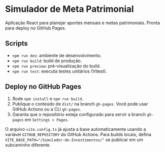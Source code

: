# Simulador de Meta Patrimonial

Aplicação React para planejar aportes mensais e metas patrimoniais. Pronta para deploy no GitHub Pages.

## Scripts

- `npm run dev`: ambiente de desenvolvimento.
- `npm run build`: build de produção.
- `npm run preview`: pré-visualização do build.
- `npm run test`: executa testes unitários (Vitest).

## Deploy no GitHub Pages

1. Rode `npm install` e `npm run build`.
2. Publique o conteúdo de `dist/` na branch `gh-pages`. Você pode usar GitHub Actions ou a CLI `gh-pages`.
3. Garanta que o repositório esteja configurado para servir a branch `gh-pages` em `Settings > Pages`.

O arquivo `vite.config.ts` já ajusta a base automaticamente usando a variável `GITHUB_REPOSITORY` do GitHub Actions. Para builds locais, defina `VITE_BASE_PATH="/Simulador-de-Investimentos/"` se publicar em um subcaminho diferente.
